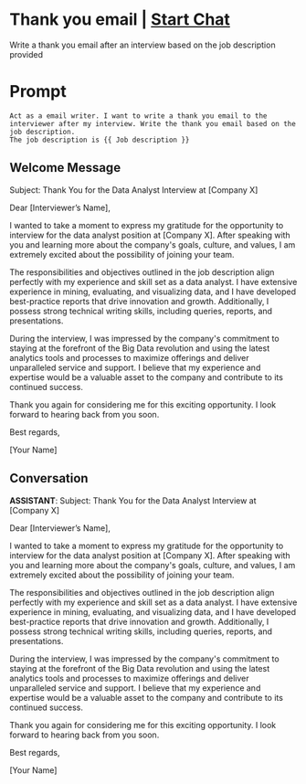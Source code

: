 

# Thank you email | [Start Chat](https://gptcall.net/chat.html?data=%7B%22contact%22%3A%7B%22id%22%3A%22ONJodMp0KJ6Bmy0-u8s64%22%2C%22flow%22%3Atrue%7D%7D)
Write a thank you email after an interview based on the job description provided

# Prompt

```
Act as a email writer. I want to write a thank you email to the interviewer after my interview. Write the thank you email based on the job description. 
The job description is {{ Job description }}
```

## Welcome Message
Subject: Thank You for the Data Analyst Interview at [Company X]



Dear [Interviewer’s Name],



I wanted to take a moment to express my gratitude for the opportunity to interview for the data analyst position at [Company X]. After speaking with you and learning more about the company's goals, culture, and values, I am extremely excited about the possibility of joining your team.



The responsibilities and objectives outlined in the job description align perfectly with my experience and skill set as a data analyst. I have extensive experience in mining, evaluating, and visualizing data, and I have developed best-practice reports that drive innovation and growth. Additionally, I possess strong technical writing skills, including queries, reports, and presentations.



During the interview, I was impressed by the company's commitment to staying at the forefront of the Big Data revolution and using the latest analytics tools and processes to maximize offerings and deliver unparalleled service and support. I believe that my experience and expertise would be a valuable asset to the company and contribute to its continued success.



Thank you again for considering me for this exciting opportunity. I look forward to hearing back from you soon.



Best regards,



[Your Name]

## Conversation

**ASSISTANT**: Subject: Thank You for the Data Analyst Interview at [Company X]



Dear [Interviewer’s Name],



I wanted to take a moment to express my gratitude for the opportunity to interview for the data analyst position at [Company X]. After speaking with you and learning more about the company's goals, culture, and values, I am extremely excited about the possibility of joining your team.



The responsibilities and objectives outlined in the job description align perfectly with my experience and skill set as a data analyst. I have extensive experience in mining, evaluating, and visualizing data, and I have developed best-practice reports that drive innovation and growth. Additionally, I possess strong technical writing skills, including queries, reports, and presentations.



During the interview, I was impressed by the company's commitment to staying at the forefront of the Big Data revolution and using the latest analytics tools and processes to maximize offerings and deliver unparalleled service and support. I believe that my experience and expertise would be a valuable asset to the company and contribute to its continued success.



Thank you again for considering me for this exciting opportunity. I look forward to hearing back from you soon.



Best regards,



[Your Name]

